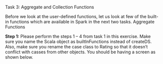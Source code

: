 Task 3: Aggregate and Collection Functions

Before we look at the user-defined functions, let us look at few of the built-in functions which are available in Spark in the next two tasks. 
Aggregate Functions

**Step 1:** Please perform the steps 1 – 4 from task 1 in this exercise. Make sure you name the Scala object as builtInFunctions instead of createDS. Also, make sure you rename the case class to Rating so that it doesn’t conflict with casses from other objects. You should be having a screen as shown below.

 